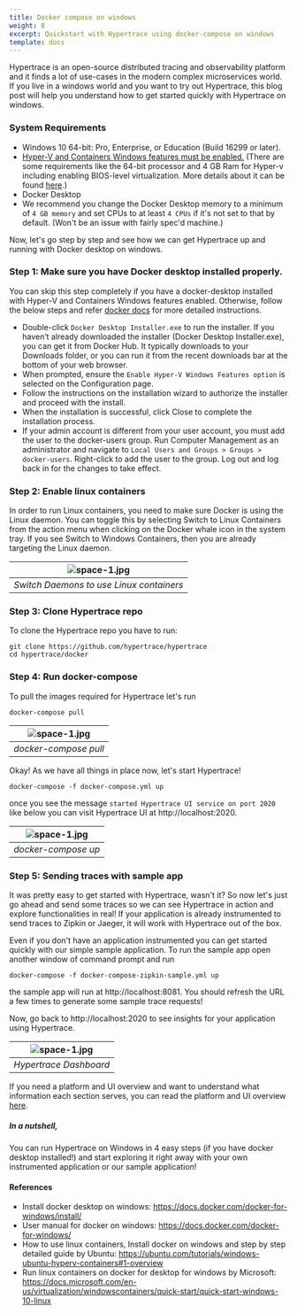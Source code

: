 ```yaml
---
title: Docker compose on windows
weight: 8
excerpt: Quickstart with Hypertrace using docker-compose on windows
template: docs
---
```


Hypertrace is an open-source distributed tracing and observability platform and it finds a lot of use-cases in the modern complex microservices world. If you live in a windows world and you want to try out Hypertrace, this blog post will help you understand how to get started quickly with Hypertrace on windows.

### System Requirements
- Windows 10 64-bit: Pro, Enterprise, or Education (Build 16299 or later).
- [Hyper-V and Containers Windows features must be enabled.](https://docs.docker.com/docker-for-windows/troubleshoot/#virtualization) (There are some requirements like the 64-bit processor and 4 GB Ram for Hyper-v including enabling BIOS-level virtualization. More details about it can be found [here](https://docs.docker.com/docker-for-windows/troubleshoot/#virtualization-must-be-enabled).)
- Docker Desktop
- We recommend you change the Docker Desktop memory to a minimum of `4 GB memory` and set CPUs to at least `4 CPUs` if it's not set to that by default. (Won't be an issue with fairly spec'd machine.)

Now, let's go step by step and see how we can get Hypertrace up and running with Docker desktop on windows. 

### Step 1: Make sure you have Docker desktop installed properly. 

You can skip this step completely if you have a docker-desktop installed with Hyper-V and Containers Windows features enabled. Otherwise, follow the below steps and refer [docker docs](https://docs.docker.com/docker-for-windows/install/) for more detailed instructions.

- Double-click `Docker Desktop Installer.exe` to run the installer.
If you haven’t already downloaded the installer (Docker Desktop Installer.exe), you can get it from Docker Hub. It typically downloads to your Downloads folder, or you can run it from the recent downloads bar at the bottom of your web browser.
- When prompted, ensure the `Enable Hyper-V Windows Features option` is selected on the Configuration page.
- Follow the instructions on the installation wizard to authorize the installer and proceed with the install.
- When the installation is successful, click Close to complete the installation process.
- If your admin account is different from your user account, you must add the user to the docker-users group. Run Computer Management as an administrator and navigate to `Local Users and Groups > Groups > docker-users`. Right-click to add the user to the group. Log out and log back in for the changes to take effect.

### Step 2: Enable linux containers
In order to run Linux containers, you need to make sure Docker is using the Linux daemon. You can toggle this by selecting Switch to Linux Containers from the action menu when clicking on the Docker whale icon in the system tray. If you see Switch to Windows Containers, then you are already targeting the Linux daemon. 

| ![space-1.jpg](https://docs.microsoft.com/en-us/virtualization/windowscontainers/quick-start/media/switchdaemon.png) | 
|:--:| 
| *Switch Daemons to use Linux containers* |

### Step 3: Clone Hypertrace repo

To clone the Hypertrace repo you have to run:
```
git clone https://github.com/hypertrace/hypertrace
cd hypertrace/docker
```
### Step 4: Run docker-compose 

To pull the images required for Hypertrace let's run

```
docker-compose pull
```
| ![space-1.jpg](https://hypertrace-docs.s3.amazonaws.com/dokcer-compose-pull.png) | 
|:--:| 
| *docker-compose pull* |

Okay! As we have all things in place now, let's start Hypertrace! 

```
docker-compose -f docker-compose.yml up
```

once you see the message `started Hypertrace UI service on port 2020` like below you can visit Hypertrace UI at http://localhost:2020.

| ![space-1.jpg](https://hypertrace-docs.s3.amazonaws.com/docker-compose-up.png) | 
|:--:| 
| *docker-compose up* |

### Step 5: Sending traces with sample app

It was pretty easy to get started with Hypertrace, wasn't it? So now let's just go ahead and send some traces so we can see Hypertrace in action and explore functionalities in real! If your application is already instrumented to send traces to Zipkin or Jaeger, it will work with Hypertrace out of the box. 

Even if you don't have an application instrumented you can get started quickly with our simple sample application. To run the sample app open another window of command prompt and run 

```
docker-compose -f docker-compose-zipkin-sample.yml up 
```

the sample app will run at http://localhost:8081. You should refresh the URL a few times to generate some sample trace requests!

Now, go back to http://localhost:2020 to see insights for your application using Hypertrace. 

| ![space-1.jpg](https://hypertrace-docs.s3.amazonaws.com/ht-home-post.png) | 
|:--:| 
| *Hypertrace Dashboard* |

If you need a platform and UI overview and want to understand what information each section serves, you can read the platform and UI overview [here](https://docs.hypertrace.org/platform-ui/). 

##### In a nutshell,

You can run Hypertrace on Windows in 4 easy steps (if you have docker desktop installed!) and start exploring it right away with your own instrumented application or our sample application! 


#### References
- Install docker desktop on windows: https://docs.docker.com/docker-for-windows/install/
- User manual for docker on windows:  https://docs.docker.com/docker-for-windows/
- How to use linux containers, Install docker on windows and step by step detailed guide by Ubuntu: https://ubuntu.com/tutorials/windows-ubuntu-hyperv-containers#1-overview
- Run linux containers on docker for desktop for windows by Microsoft: https://docs.microsoft.com/en-us/virtualization/windowscontainers/quick-start/quick-start-windows-10-linux 



